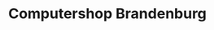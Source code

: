 ---
title: "Computershop Brandenburg"
url: /brandenburg-an-der-havel/computershop-brandenburg/
shop: Computer
---